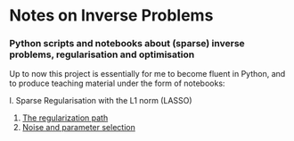 # Notes on Inverse Problems
### Python scripts and notebooks about (sparse) inverse problems, regularisation and optimisation

Up to now this project is essentially for me to become fluent in Python, and to produce teaching material under the form of notebooks:

I. Sparse Regularisation with the L1 norm (LASSO) 
  1. [The regularization path](https://nbviewer.jupyter.org/github/Guillaume-Garrigos/invprob/blob/master/notebook/lasso_1-regularisation_path.ipynb)
  2. [Noise and parameter selection](https://nbviewer.jupyter.org/github/Guillaume-Garrigos/invprob/blob/master/notebook/lasso_2-noise_parameter_selection.ipynb)
